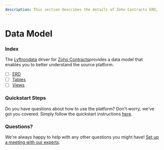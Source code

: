 ```yaml
---
description: This section describes the details of Zoho Contracts ERD, Tables, and Views.
---
```


# Data Model

### Index

The  [Lyftrondata](https://www.lyftrondata.com/) driver for [Zoho Contracts](None)provides a data model that enables you to better understand the source platform.

* [ ] [ERD](../../../business-analytics/zoho-contracts/data-model/erd.md)
* [ ] [Tables](../../../business-analytics/zoho-contracts/data-model/tables.md)
* [ ] [Views](../../../business-analytics/zoho-contracts/data-model/views.md)

### Quickstart Steps

Do you have questions about how to use the platform? Don't worry; we've got you covered. Simply follow the quickstart instructions [here](../../../business-analytics/zoho-contracts/quickstart-steps.md).

### Questions? <a href="#questions" id="questions"></a>

We're always happy to help with any other questions you might have! [Set up a meeting with our experts](https://www.lyftrondata.com/book-a-meeting/).

